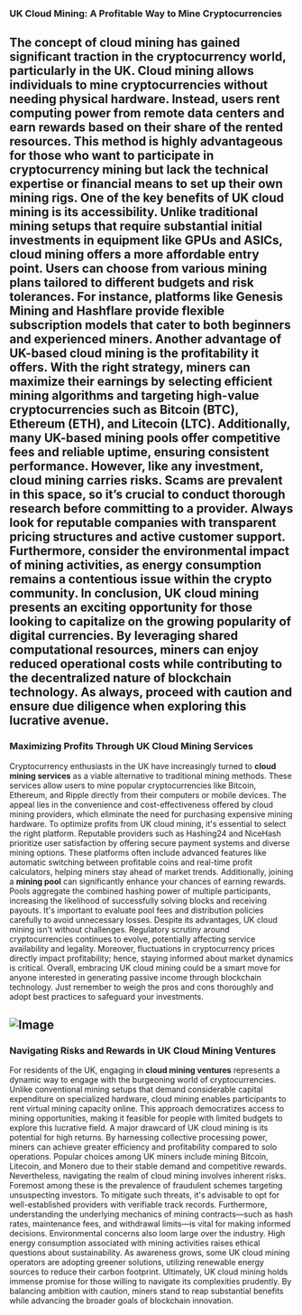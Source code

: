 ### UK Cloud Mining: A Profitable Way to Mine Cryptocurrencies
The concept of **cloud mining** has gained significant traction in the cryptocurrency world, particularly in the UK. Cloud mining allows individuals to mine cryptocurrencies without needing physical hardware. Instead, users rent computing power from remote data centers and earn rewards based on their share of the rented resources. This method is highly advantageous for those who want to participate in **cryptocurrency mining** but lack the technical expertise or financial means to set up their own mining rigs.
One of the key benefits of UK cloud mining is its accessibility. Unlike traditional mining setups that require substantial initial investments in equipment like GPUs and ASICs, cloud mining offers a more affordable entry point. Users can choose from various mining plans tailored to different budgets and risk tolerances. For instance, platforms like Genesis Mining and Hashflare provide flexible subscription models that cater to both beginners and experienced miners.
Another advantage of UK-based cloud mining is the **profitability** it offers. With the right strategy, miners can maximize their earnings by selecting efficient mining algorithms and targeting high-value cryptocurrencies such as Bitcoin (BTC), Ethereum (ETH), and Litecoin (LTC). Additionally, many UK-based mining pools offer competitive fees and reliable uptime, ensuring consistent performance.
However, like any investment, cloud mining carries risks. Scams are prevalent in this space, so it’s crucial to conduct thorough research before committing to a provider. Always look for reputable companies with transparent pricing structures and active customer support. Furthermore, consider the environmental impact of mining activities, as energy consumption remains a contentious issue within the crypto community.
In conclusion, UK cloud mining presents an exciting opportunity for those looking to capitalize on the growing popularity of digital currencies. By leveraging shared computational resources, miners can enjoy reduced operational costs while contributing to the decentralized nature of blockchain technology. As always, proceed with caution and ensure due diligence when exploring this lucrative avenue.
---
### Maximizing Profits Through UK Cloud Mining Services
Cryptocurrency enthusiasts in the UK have increasingly turned to **cloud mining services** as a viable alternative to traditional mining methods. These services allow users to mine popular cryptocurrencies like Bitcoin, Ethereum, and Ripple directly from their computers or mobile devices. The appeal lies in the convenience and cost-effectiveness offered by cloud mining providers, which eliminate the need for purchasing expensive mining hardware.
To optimize profits from UK cloud mining, it's essential to select the right platform. Reputable providers such as Hashing24 and NiceHash prioritize user satisfaction by offering secure payment systems and diverse mining options. These platforms often include advanced features like automatic switching between profitable coins and real-time profit calculators, helping miners stay ahead of market trends.
Additionally, joining a **mining pool** can significantly enhance your chances of earning rewards. Pools aggregate the combined hashing power of multiple participants, increasing the likelihood of successfully solving blocks and receiving payouts. It's important to evaluate pool fees and distribution policies carefully to avoid unnecessary losses.
Despite its advantages, UK cloud mining isn't without challenges. Regulatory scrutiny around cryptocurrencies continues to evolve, potentially affecting service availability and legality. Moreover, fluctuations in cryptocurrency prices directly impact profitability; hence, staying informed about market dynamics is critical.
Overall, embracing UK cloud mining could be a smart move for anyone interested in generating passive income through blockchain technology. Just remember to weigh the pros and cons thoroughly and adopt best practices to safeguard your investments.

![Image](https://github.com/user-attachments/assets/d7419ec9-dc67-403f-bf28-8faea5f1f74f)
---
### Navigating Risks and Rewards in UK Cloud Mining Ventures
For residents of the UK, engaging in **cloud mining ventures** represents a dynamic way to engage with the burgeoning world of cryptocurrencies. Unlike conventional mining setups that demand considerable capital expenditure on specialized hardware, cloud mining enables participants to rent virtual mining capacity online. This approach democratizes access to mining opportunities, making it feasible for people with limited budgets to explore this lucrative field.
A major drawcard of UK cloud mining is its potential for high returns. By harnessing collective processing power, miners can achieve greater efficiency and profitability compared to solo operations. Popular choices among UK miners include mining Bitcoin, Litecoin, and Monero due to their stable demand and competitive rewards.
Nevertheless, navigating the realm of cloud mining involves inherent risks. Foremost among these is the prevalence of fraudulent schemes targeting unsuspecting investors. To mitigate such threats, it's advisable to opt for well-established providers with verifiable track records. Furthermore, understanding the underlying mechanics of mining contracts—such as hash rates, maintenance fees, and withdrawal limits—is vital for making informed decisions.
Environmental concerns also loom large over the industry. High energy consumption associated with mining activities raises ethical questions about sustainability. As awareness grows, some UK cloud mining operators are adopting greener solutions, utilizing renewable energy sources to reduce their carbon footprint.
Ultimately, UK cloud mining holds immense promise for those willing to navigate its complexities prudently. By balancing ambition with caution, miners stand to reap substantial benefits while advancing the broader goals of blockchain innovation.
